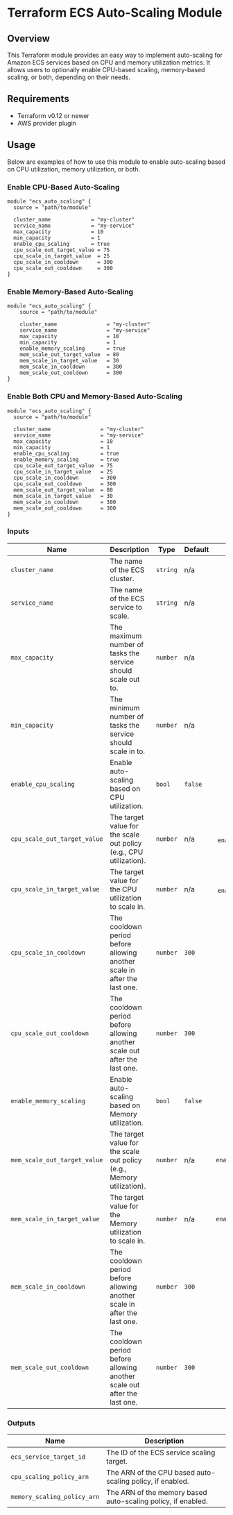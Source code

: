 # Terraform ECS Auto-Scaling Module

## Overview

This Terraform module provides an easy way to implement auto-scaling for Amazon ECS services based on CPU and memory utilization metrics. It allows users to optionally enable CPU-based scaling, memory-based scaling, or both, depending on their needs.

## Requirements

- Terraform v0.12 or newer
- AWS provider plugin

## Usage

Below are examples of how to use this module to enable auto-scaling based on CPU utilization, memory utilization, or both.

### Enable CPU-Based Auto-Scaling

```hcl
module "ecs_auto_scaling" {
  source = "path/to/module"

  cluster_name             = "my-cluster"
  service_name             = "my-service"
  max_capacity             = 10
  min_capacity             = 1
  enable_cpu_scaling       = true
  cpu_scale_out_target_value = 75
  cpu_scale_in_target_value  = 25
  cpu_scale_in_cooldown      = 300
  cpu_scale_out_cooldown     = 300
}
```

### Enable Memory-Based Auto-Scaling

```hcl
module "ecs_auto_scaling" { 
    source = "path/to/module"

    cluster_name                = "my-cluster"
    service_name                = "my-service"
    max_capacity                = 10
    min_capacity                = 1
    enable_memory_scaling       = true
    mem_scale_out_target_value  = 80
    mem_scale_in_target_value   = 30
    mem_scale_in_cooldown       = 300
    mem_scale_out_cooldown      = 300
}
```

### Enable Both CPU and Memory-Based Auto-Scaling

```hcl
module "ecs_auto_scaling" {
  source = "path/to/module"

  cluster_name                = "my-cluster"
  service_name                = "my-service"
  max_capacity                = 10
  min_capacity                = 1
  enable_cpu_scaling          = true
  enable_memory_scaling       = true
  cpu_scale_out_target_value  = 75
  cpu_scale_in_target_value   = 25
  cpu_scale_in_cooldown       = 300
  cpu_scale_out_cooldown      = 300
  mem_scale_out_target_value  = 80
  mem_scale_in_target_value   = 30
  mem_scale_in_cooldown       = 300
  mem_scale_out_cooldown      = 300
}
```

### Inputs
| Name | Description | Type | Default | Required |
|------|-------------|------|---------|:--------:|
| `cluster_name` | The name of the ECS cluster. | `string` | n/a | yes |
| `service_name` | The name of the ECS service to scale. | `string` | n/a | yes |
| `max_capacity` | The maximum number of tasks the service should scale out to. | `number` | n/a | yes |
| `min_capacity` | The minimum number of tasks the service should scale in to. | `number` | n/a | yes |
| `enable_cpu_scaling` | Enable auto-scaling based on CPU utilization. | `bool` | `false` | no |
| `cpu_scale_out_target_value` | The target value for the scale out policy (e.g., CPU utilization). | `number` | n/a | yes if `enable_cpu_scaling` is `true` |
| `cpu_scale_in_target_value` | The target value for the CPU utilization to scale in. | `number` | n/a | yes if `enable_cpu_scaling` is `true` |
| `cpu_scale_in_cooldown` | The cooldown period before allowing another scale in after the last one. | `number` | `300` | no |
| `cpu_scale_out_cooldown` | The cooldown period before allowing another scale out after the last one. | `number` | `300` | no |
| `enable_memory_scaling` | Enable auto-scaling based on Memory utilization. | `bool` | `false` | no |
| `mem_scale_out_target_value` | The target value for the scale out policy (e.g., Memory utilization). | `number` | n/a | yes if `enable_memory_scaling` is `true` |
| `mem_scale_in_target_value` | The target value for the Memory utilization to scale in. | `number` | n/a | yes if `enable_memory_scaling` is `true` |
| `mem_scale_in_cooldown` | The cooldown period before allowing another scale in after the last one. | `number` | `300` | no |
| `mem_scale_out_cooldown` | The cooldown period before allowing another scale out after the last one. | `number` | `300` | no |

### Outputs
| Name | Description |
|------|-------------|
| `ecs_service_target_id` | The ID of the ECS service scaling target. |
| `cpu_scaling_policy_arn` | The ARN of the CPU based auto-scaling policy, if enabled. |
| `memory_scaling_policy_arn` | The ARN of the memory based auto-scaling policy, if enabled. |
